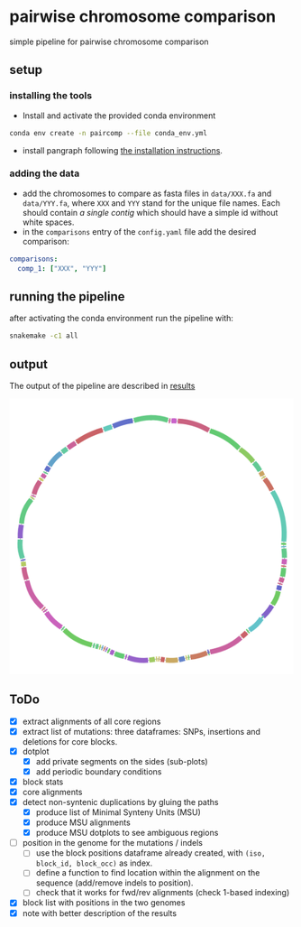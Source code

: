 # pairwise chromosome comparison

simple pipeline for pairwise chromosome comparison

## setup

### installing the tools

- Install and activate the provided conda environment
```sh
conda env create -n paircomp --file conda_env.yml
```
- install pangraph following [the installation instructions](https://neherlab.github.io/pangraph/#Installation).

### adding the data

- add the chromosomes to compare as fasta files in `data/XXX.fa` and `data/YYY.fa`, where `XXX` and `YYY` stand for the unique file names. Each should contain *a single contig* which should have a simple id without white spaces.
- in the `comparisons` entry of the `config.yaml` file add the desired comparison:
```yaml
comparisons:
  comp_1: ["XXX", "YYY"]
```

## running the pipeline

after activating the conda environment run the pipeline with:
```sh
snakemake -c1 all
```

## output

The output of the pipeline are described in [results](notes/results.md)

![bandage](notes/assets/bandage.png)

## ToDo

- [x] extract alignments of all core regions
- [x] extract list of mutations: three dataframes: SNPs, insertions and deletions for core blocks.
- [x] dotplot
  - [x] add private segments on the sides (sub-plots)
  - [x] add periodic boundary conditions
- [x] block stats
- [x] core alignments
- [x] detect non-syntenic duplications by gluing the paths
  - [x] produce list of Minimal Synteny Units (MSU)
  - [x] produce MSU alignments
  - [x] produce MSU dotplots to see ambiguous regions
- [ ] position in the genome for the mutations / indels
  - [ ] use the block positions dataframe already created, with `(iso, block_id, block_occ)` as index.
  - [ ] define a function to find location within the alignment on the sequence (add/remove indels to position).
  - [ ] check that it works for fwd/rev alignments (check 1-based indexing)
- [x] block list with positions in the two genomes
- [x] note with better description of the results